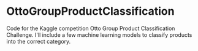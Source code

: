 # OttoGroupProductClassification
Code for the Kaggle competition Otto Group Product Classification Challenge. I'll include a few machine learning models to classify products into the correct category.
